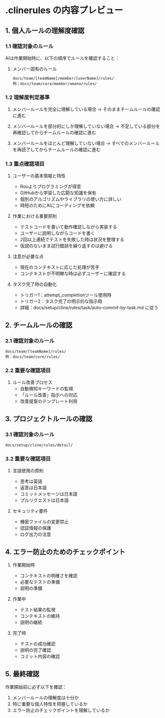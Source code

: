 # .clinerules の内容プレビュー

## 1. 個人ルールの理解度確認

### 1.1 確認対象のルール

AIは作業開始時に、以下の順序でルールを確認すること：

1. メンバー固有のルール
   ```
   docs/team/[teamName]/member/[userName]/rules/
   例：docs/team/core/member/amano/rules/
   ```

### 1.2 理解度判定基準

1. メンバールールを完全に理解している場合
   → そのままチームルールの確認に進む

2. メンバールールを部分的にしか理解していない場合
   → 不足している部分を再確認してからチームルールの確認に進む

3. メンバールールをほとんど理解していない場合
   → すべてのメンバールールを再読了してからチームルールの確認に進む

### 1.3 重点確認項目

1. ユーザーの基本情報と特性
   - Rooよりプログラミングが得意
   - GitHubから学習した広範な知識を保有
   - 個別のアルゴリズムやライブラリの使い方に詳しい
   - 時短のためにAIにコーディングを依頼

2. 作業における重要原則
   - テストコードを書いて動作確認しながら実装する
   - ユーザーに説明しながらコードを書く
   - 2回以上連続でテストを失敗した時は状況を整理する
   - 仮説のないまま試行錯誤を繰り返すのは避ける

3. 注意が必要な点
   - 現在のコンテキストに応じた処理が苦手
   - コンテキストが不明瞭な時は必ずユーザーに確認する

4. タスク完了時の自動化
   - トリガー1：attempt_completionツール使用時
   - トリガー2：タスク完了の明示的な指示時
   - 詳細：docs/setup/cline/rules/task/auto-commit-by-task.md に従う

## 2. チームルールの確認

### 2.1 確認対象のルール
```
docs/team/[teamName]/rules/
例：docs/team/core/rules/
```

### 2.2 重要な確認項目

1. ルール改善プロセス
   - 自動検知キーワードの監視
   - 「ルール改善」指示への対応
   - 改善提案のテンプレート利用

## 3. プロジェクトルールの確認

### 3.1 確認対象のルール
```
docs/setup/cline/rules/detail/
```

### 3.2 重要な確認項目

1. 言語使用の原則
   - 思考は英語
   - 返答は日本語
   - コミットメッセージは日本語
   - プルリクエストは日本語

2. セキュリティ要件
   - 機密ファイルの変更禁止
   - 認証情報の保護
   - ログ出力の注意

## 4. エラー防止のためのチェックポイント

1. 作業開始時
   - コンテキストの明確さを確認
   - 必要なテストの準備
   - 説明の準備

2. 作業中
   - テスト結果の監視
   - コンテキストの維持
   - 説明の継続

3. 完了時
   - テストの成功確認
   - 説明の完了確認
   - コミット内容の確認

## 5. 最終確認

作業開始前に必ず以下を確認：
1. メンバールールの理解度は十分か
2. 特に重要な個人特性を把握しているか
3. エラー防止のチェックポイントを理解しているか